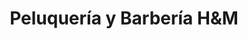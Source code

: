 ---
title: "Peluquería y Barbería H&M"
url: /manizales/peluqueria-y-barberia-hym/
shop: peluquería
---